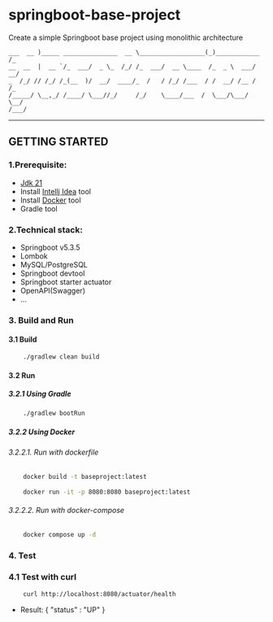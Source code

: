 # springboot-base-project
Create a simple Springboot base project using monolithic architecture

```________                   ________             ________           _____
___  __ )_____ _______________  __ \__________________(_)____________  /_
__  __  |  __ `/_  ___/  _ \_  /_/ /_  ___/  __ \____  /_  _ \  ___/  __/
_  /_/ // /_/ /_(__  )/  __/  ____/_  /   / /_/ /___  / /  __/ /__ / /_
/_____/ \__,_/ /____/ \___//_/     /_/    \____/___  /  \___/\___/ \__/
/___/
```
---

## GETTING STARTED
### 1.Prerequisite:
* [Jdk 21](https://www.oracle.com/java/technologies/javase/jdk21-archive-downloads.html)
* Install [Intellj Idea](https://www.jetbrains.com/idea/download/?section=mac) tool
* Install [Docker](https://www.docker.com/get-started/) tool
* Gradle tool

### 2.Technical stack:
* Springboot v5.3.5
* Lombok
* MySQL/PostgreSQL
* Springboot devtool
* Springboot starter actuator
* OpenAPI(Swagger)
* ...
### 3. Build and Run
#### 3.1 Build
```bash
    ./gradlew clean build 
```
#### 3.2 Run
##### 3.2.1 Using Gradle
```bash
    ./gradlew bootRun
```
##### 3.2.2 Using Docker
###### 3.2.2.1. Run with dockerfile
```bash
    docker build -t baseproject:latest
    
    docker run -it -p 8080:8080 baseproject:latest
```
###### 3.2.2.2. Run with docker-compose
```bash
    docker compose up -d
```
### 4. Test
### 4.1 Test with curl
```bash
    curl http://localhost:8080/actuator/health
```
* Result: { "status" : "UP" }